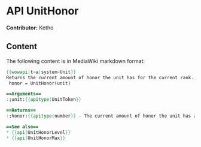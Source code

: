 # API UnitHonor

**Contributor:** Ketho

## Content

The following content is in MediaWiki markdown format:

```mediawiki
{{wowapi|t=a|system=Unit}}
Returns the current amount of honor the unit has for the current rank.
 honor = UnitHonor(unit)

==Arguments==
:;unit:{{apitype|UnitToken}}

==Returns==
:;honor:{{apitype|number}} - The current amount of honor the unit has at a given rank.

==See also==
* {{api|UnitHonorLevel}}
* {{api|UnitHonorMax}}
```